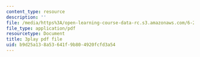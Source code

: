 ```yaml
---
content_type: resource
description: ''
file: /media/https%3A/open-learning-course-data-rc.s3.amazonaws.com/6-262-discrete-stochastic-processes-spring-2011/b9d25a138a53641f9b804920fcfd3a54_QWHtRR1jMEQ.pdf
file_type: application/pdf
resourcetype: Document
title: 3play pdf file
uid: b9d25a13-8a53-641f-9b80-4920fcfd3a54
---
```

